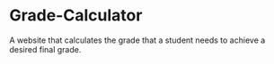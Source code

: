 # Grade-Calculator
A website that calculates the grade that a student needs to achieve a desired final grade.
